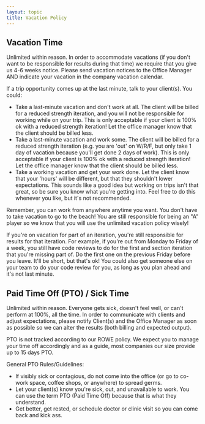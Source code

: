 ```yaml
---
layout: topic
title: Vacation Policy
---
```


## Vacation Time

Unlimited within reason. In order to accommodate vacations (if you don't want
to be responsible for results during that time) we require that you give us 4-6
weeks notice. Please send vacation notices to the Office Manager AND indicate
your vacation in the company vacation calendar.

If a trip opportunity comes up at the last minute, talk to your client(s). You
could:

* Take a last-minute vacation and don't work at all. The client will be billed
  for a reduced strength iteration, and you will not be responsible for working
  while on your trip. This is only acceptable if your client is 100% ok with a
  reduced strength iteration! Let the office manager know that the client
  should be billed less.
* Take a last-minute vacation and work some. The client will be billed for a
  reduced strength iteration (e.g. you are 'out' on W/R/F, but only take 1 day
  of vacation because you'll get done 2 days of work). This is only acceptable
  if your client is 100% ok with a reduced strength iteration! Let the office
  manager know that the client should be billed less.
* Take a working vacation and get your work done. Let the client know that
  your 'hours' will be different, but that they shouldn't lower expectations.
  This sounds like a good idea but working on trips isn't that great, so be
  sure you know what you're getting into. Feel free to do this whenever you
  like, but it's not recommended.

Remember, you can work from anywhere anytime you want. You don't have to take
vacation to go to the beach! You are still responsible for being an "A" player
so we know that you will use the unlimited vacation policy wisely!

If you're on vacation for part of an iteration, you're still responsible for
results for that iteration. For example, if you're out from Monday to Friday of
a week, you still have code reviews to do for the first and section iteration
that you're missing part of. Do the first one on the previous Friday before
you leave. It'll be short, but that's ok! You could also get someone else on
your team to do your code review for you, as long as you plan ahead and it's
not last minute.

## Paid Time Off (PTO) / Sick Time

Unlimited within reason. Everyone gets sick, doesn't feel well, or can't
perform at 100%, all the time. In order to communicate with clients and adjust
expectations, please notify Client(s) and the Office Manager as soon as
possible so we can alter the results (both billing and expected output).

PTO is not tracked according to our ROWE policy. We expect you to manage your
time off accordingly and as a guide, most companies our size provide up to 15
days PTO.

General PTO Rules/Guidelines:

* If visibly sick or contagious, do not come into the office (or go to co-work
  space, coffee shops, or anywhere) to spread germs.
* Let your client(s) know you're sick, out, and unavailable to work. You can
  use the term PTO (Paid Time Off) because that is what they understand.
* Get better, get rested, or schedule doctor or clinic visit so you can come
  back and kick ass.

